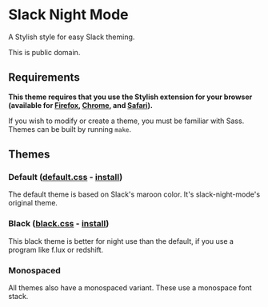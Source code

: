 # Slack Night Mode
A Stylish style for easy Slack theming.

This is public domain.

## Requirements

**This theme requires that you use the Stylish extension for your browser (available for [Firefox](https://addons.mozilla.org/en-US/firefox/addon/stylish/), [Chrome](https://chrome.google.com/webstore/detail/stylish/fjnbnpbmkenffdnngjfgmeleoegfcffe), and [Safari](http://sobolev.us/stylish/)).**

If you wish to modify or create a theme, you must be familiar with Sass. Themes can be built by running `make`.

## Themes

### Default ([default.css](css/default.css) - [install](https://userstyles.org/styles/101971/slack-night-mode))

The default theme is based on Slack's maroon color. It's slack-night-mode's original theme.

### Black ([black.css](css/variants/black.css) - [install](https://userstyles.org/styles/117475/slack-night-mode-black))

This black theme is better for night use than the default, if you use a program like f.lux or redshift.

### Monospaced

All themes also have a monospaced variant. These use a monospace font stack.
